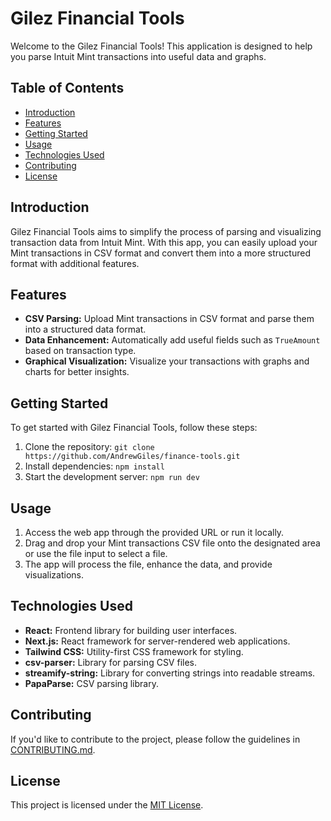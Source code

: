 # Gilez Financial Tools

Welcome to the Gilez Financial Tools! This application is designed to help you parse Intuit Mint transactions into useful data and graphs.

## Table of Contents

- [Introduction](#introduction)
- [Features](#features)
- [Getting Started](#getting-started)
- [Usage](#usage)
- [Technologies Used](#technologies-used)
- [Contributing](#contributing)
- [License](#license)

## Introduction

Gilez Financial Tools aims to simplify the process of parsing and visualizing transaction data from Intuit Mint. With this app, you can easily upload your Mint transactions in CSV format and convert them into a more structured format with additional features.

## Features

- **CSV Parsing:** Upload Mint transactions in CSV format and parse them into a structured data format.
- **Data Enhancement:** Automatically add useful fields such as `TrueAmount` based on transaction type.
- **Graphical Visualization:** Visualize your transactions with graphs and charts for better insights.

## Getting Started

To get started with Gilez Financial Tools, follow these steps:

1. Clone the repository: `git clone https://github.com/AndrewGiles/finance-tools.git`
2. Install dependencies: `npm install`
3. Start the development server: `npm run dev`

## Usage

1. Access the web app through the provided URL or run it locally.
2. Drag and drop your Mint transactions CSV file onto the designated area or use the file input to select a file.
3. The app will process the file, enhance the data, and provide visualizations.

## Technologies Used

- **React:** Frontend library for building user interfaces.
- **Next.js:** React framework for server-rendered web applications.
- **Tailwind CSS:** Utility-first CSS framework for styling.
- **csv-parser:** Library for parsing CSV files.
- **streamify-string:** Library for converting strings into readable streams.
- **PapaParse:** CSV parsing library.

## Contributing

If you'd like to contribute to the project, please follow the guidelines in [CONTRIBUTING.md](CONTRIBUTING.md).

## License

This project is licensed under the [MIT License](LICENSE).

